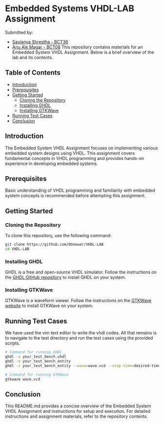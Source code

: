 # Embedded Systems VHDL-LAB Assignment
Submitted by:
- [Saujanya Shrestha - BCT36](https://github.com/OGnewar)
- [Anu Ale Magar - BCT08](https://github.com/AnuAleMagar)
This repository contains materials for an Embedded System VHDL Assignment. Below is a brief overview of the lab and its contents.

## Table of Contents
- [Introduction](#introduction)
- [Prerequisites](#prerequisites)
- [Getting Started](#getting-started)
  - [Cloning the Repository](#cloning-the-repository)
  - [Installing GHDL](#installing-ghdl)
  - [Installing GTKWave](#installing-gtkwave)
- [Running Test Cases](#running-test-cases)
- [Conclusion](#conclusion)

## Introduction
The Embedded System VHDL Assignment focuses on implementing various embedded system designs using VHDL. This assignment covers fundamental concepts in VHDL programming and provides hands-on experience in developing embedded systems.

## Prerequisites
Basic understanding of VHDL programming and familiarity with embedded system concepts is recommended before attempting this assignment.

## Getting Started
### Cloning the Repository
To clone this repository, use the following command:
```bash
git clone https://github.com/OGnewar/VHDL-LAB
cd VHDL-LAB
```
### Installing GHDL
GHDL is a free and open-source VHDL simulator. Follow the instructions on the [GHDL GitHub repository](https://github.com/ghdl/ghdl) to install GHDL on your system.

### Installing GTKWave
GTKWave is a waveform viewer. Follow the instructions on the [GTKWave website](http://gtkwave.sourceforge.net/) to install GTKWave on your system.

## Running Test Cases
We have used the vim text editor to write the vhdl codes. All that remains is to navigate to the test directory and run the test cases using the provided scripts.
```bash
# Command for running GHDL
ghdl -a your_test_bench.vhdl
ghdl -e your_test_bench_entity
ghdl -r your_test_bench_entity --wave=wave.vcd --stop-time=desired-time-duration
```
```bash
# Command for running GTKWave
gtkwave wave.vcd
```
## Conclusion
This README.md provides a concise overview of the Embedded System VHDL Assignment and instructions for setup and execution. For detailed instructions and assignment materials, refer to the repository contents.

